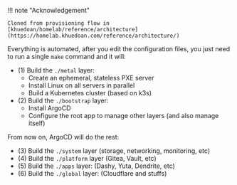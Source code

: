 !!! note "Acknowledgement"

    Cloned from provisioning flow in [khuedoan/homelab/reference/architecture](https://homelab.khuedoan.com/reference/architecture/)

Everything is automated, after you edit the configuration files, you just need to run a single `make` command and it will:

- (1) Build the `./metal` layer:
    - Create an ephemeral, stateless PXE server
    - Install Linux on all servers in parallel
    - Build a Kubernetes cluster (based on k3s)
- (2) Build the `./bootstrap` layer:
    - Install ArgoCD
    - Configure the root app to manage other layers (and also manage itself)

From now on, ArgoCD will do the rest:

- (3) Build the `./system` layer (storage, networking, monitoring, etc)
- (4) Build the `./platform` layer (Gitea, Vault, etc)
- (5) Build the `./apps` layer: (Dashy, Yuta, Dendrite, etc)
- (6) Build the `./global` layer: (Cloudflare and stuffs)
